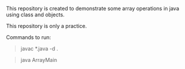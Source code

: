 This repository  is created  to demonstrate some array operations in java using class and objects.

This  repository is only a practice.

Commands to run: 
>javac *.java -d .

>java ArrayMain